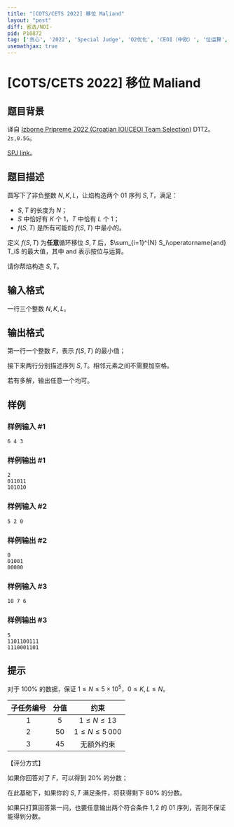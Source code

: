 ```yaml
---
title: "[COTS/CETS 2022] 移位 Maliand"
layout: "post"
diff: 省选/NOI-
pid: P10872
tag: ['贪心', '2022', 'Special Judge', 'O2优化', 'CEOI（中欧）', '位运算', '构造', 'COCI（克罗地亚）']
usemathjax: true
---
```


# [COTS/CETS 2022] 移位 Maliand
## 题目背景

译自 [Izborne Pripreme 2022 (Croatian IOI/CEOI Team Selection)](https://hsin.hr/pripreme2022/) D1T2。$\texttt{2s,0.5G}$。	

[SPJ link](https://www.luogu.com.cn/paste/9qlivbk0)。
## 题目描述


圆写下了非负整数 $N,K,L$，让焰构造两个 $01$ 序列 $S,T$，满足：

- $S,T$ 的长度为 $N$；
- $S$ 中恰好有 $K$ 个 $1$，$T$ 中恰有 $L$ 个 $1$；
- $f(S,T)$ 是所有可能的 $f(S,T)$ 中最小的。

定义 $f(S,T)$ 为**任意**循环移位 $S,T$ 后，$\sum_{i=1}^{N} S_i\operatorname{and} T_i$  的最大值，其中 $\mathrm{and}$ 表示按位与运算。

请你帮焰构造 $S,T$。
## 输入格式

一行三个整数 $N,K,L$。
## 输出格式

第一行一个整数 $F$，表示 $f(S,T)$ 的最小值；

接下来两行分别描述序列 $S,T$。相邻元素之间不需要加空格。

若有多解，输出任意一个均可。
## 样例

### 样例输入 #1
```
6 4 3
```
### 样例输出 #1
```
2
011011
101010
```
### 样例输入 #2
```
5 2 0
```
### 样例输出 #2
```
0
01001
00000
```
### 样例输入 #3
```
10 7 6
```
### 样例输出 #3
```
5
1101100111
1110001101
```
## 提示


对于 $100\%$ 的数据，保证 $1\le N\le 5\times 10^5$，$0\le K,L\le N$。

| 子任务编号 | 分值 | 约束  |
|:-----:|:------:|:-------:|
| $1$  | $5$  | $1\le N\le 13$  |
| $2$  | $50$  | $1\le N\le 5\, 000$  |
| $3$  | $45$  | 无额外约束 |


【评分方式】

如果你回答对了 $F$，可以得到 $20\%$ 的分数；

在此基础下，如果你的 $S,T$ 满足条件，将获得剩下 $80\%$ 的分数。

如果只打算回答第一问，也要任意输出两个符合条件 $1,2$ 的 $01$ 序列，否则不保证能得到分数。




